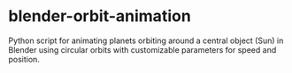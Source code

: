 # blender-orbit-animation
Python script for animating planets orbiting around a central object (Sun) in Blender using circular orbits with customizable parameters for speed and position.
